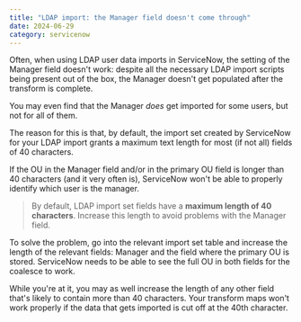 ```yaml
---
title: "LDAP import: the Manager field doesn't come through"
date: 2024-06-29
category: servicenow
---
```


Often, when using LDAP user data imports in ServiceNow, the setting of the Manager field doesn't work: despite all the necessary LDAP import scripts being present out of the box, the Manager doesn't get populated after the transform is complete.

You may even find that the Manager _does_ get imported for some users, but not for all of them.

The reason for this is that, by default, the import set created by ServiceNow for your LDAP import grants a maximum text length for most (if not all) fields of 40 characters.

If the OU in the Manager field and/or in the primary OU field is longer than 40 characters (and it very often is), ServiceNow won't be able to properly identify which user is the manager.

> By default, LDAP import set fields have a **maximum length of 40 characters**. Increase this length to avoid problems with the Manager field.

To solve the problem, go into the relevant import set table and increase the length of the relevant fields: Manager and the field where the primary OU is stored. ServiceNow needs to be able to see the full OU in both fields for the coalesce to work.

While you're at it, you may as well increase the length of any other field that's likely to contain more than 40 characters. Your transform maps won't work properly if the data that gets imported is cut off at the 40th character.
